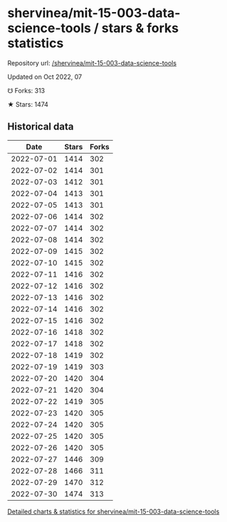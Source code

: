 # shervinea/mit-15-003-data-science-tools / stars & forks statistics

Repository url: [/shervinea/mit-15-003-data-science-tools](https://github.com/shervinea/mit-15-003-data-science-tools)

Updated on Oct 2022, 07

☋ Forks: 313

★ Stars: 1474

## Historical data
| Date | Stars | Forks |
|------|-------|-------|
| 2022-07-01 | 1414 | 302 | 
| 2022-07-02 | 1414 | 301 | 
| 2022-07-03 | 1412 | 301 | 
| 2022-07-04 | 1413 | 301 | 
| 2022-07-05 | 1413 | 301 | 
| 2022-07-06 | 1414 | 302 | 
| 2022-07-07 | 1414 | 302 | 
| 2022-07-08 | 1414 | 302 | 
| 2022-07-09 | 1415 | 302 | 
| 2022-07-10 | 1415 | 302 | 
| 2022-07-11 | 1416 | 302 | 
| 2022-07-12 | 1416 | 302 | 
| 2022-07-13 | 1416 | 302 | 
| 2022-07-14 | 1416 | 302 | 
| 2022-07-15 | 1416 | 302 | 
| 2022-07-16 | 1418 | 302 | 
| 2022-07-17 | 1418 | 302 | 
| 2022-07-18 | 1419 | 302 | 
| 2022-07-19 | 1419 | 303 | 
| 2022-07-20 | 1420 | 304 | 
| 2022-07-21 | 1420 | 304 | 
| 2022-07-22 | 1419 | 305 | 
| 2022-07-23 | 1420 | 305 | 
| 2022-07-24 | 1420 | 305 | 
| 2022-07-25 | 1420 | 305 | 
| 2022-07-26 | 1420 | 305 | 
| 2022-07-27 | 1446 | 309 | 
| 2022-07-28 | 1466 | 311 | 
| 2022-07-29 | 1470 | 312 | 
| 2022-07-30 | 1474 | 313 | 


[Detailed charts & statistics for shervinea/mit-15-003-data-science-tools](https://reviewgithub.com/rep/shervinea/mit-15-003-data-science-tools)
